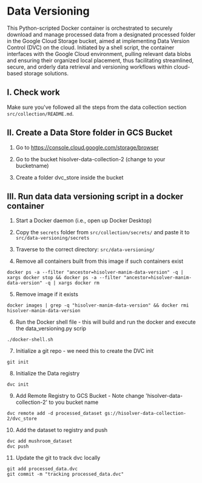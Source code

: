 # Data Versioning

This Python-scripted Docker container is orchestrated to securely download and manage processed data from a designated processed folder in the Google Cloud Storage bucket, aimed at implementing Data Version Control (DVC) on the cloud. Initiated by a shell script, the container interfaces with the Google Cloud environment, pulling relevant data blobs and ensuring their organized local placement, thus facilitating streamlined, secure, and orderly data retrieval and versioning workflows within cloud-based storage solutions.

## I. Check work

Make sure you've followed all the steps from the data collection section `src/collection/README.md`.

## II. Create a Data Store folder in GCS Bucket
1. Go to https://console.cloud.google.com/storage/browser

2. Go to the bucket hisolver-data-collection-2 (change to your bucketname)

3. Create a folder dvc_store inside the bucket

## III. Run data data versioning script in a docker container

1. Start a Docker daemon (i.e., open up Docker Desktop)

2. Copy the `secrets` folder from `src/collection/secrets/` and paste it to `src/data-versioning/secrets`

3. Traverse to the correct directory: `src/data-versioning/`

4. Remove all containers built from this image if such containers exist

```shell
docker ps -a --filter "ancestor=hisolver-manim-data-version" -q | xargs docker stop && docker ps -a --filter "ancestor=hisolver-manim-data-version" -q | xargs docker rm
```

5. Remove image if it exists

```shell
docker images | grep -q "hisolver-manim-data-version" && docker rmi hisolver-manim-data-version
```

6. Run the Docker shell file - this will build and run the docker and execute the data_versioning.py scrip

```shell
./docker-shell.sh
```

7. Initialize a git repo - we need this to create the DVC init

```shell
git init
```

8. Initialize the Data registry

```shell
dvc init
```

9. Add Remote Registry to GCS Bucket  - Note change 'hisolver-data-collection-2' to you bucket name

```shell
dvc remote add -d processed_dataset gs://hisolver-data-collection-2/dvc_store
```

10. Add the dataset to registry and push 

```shell
dvc add mushroom_dataset
dvc push
```

11. Update the git to track dvc locally

```shell
git add processed_data.dvc
git commit -m "tracking processed_data.dvc"
```
